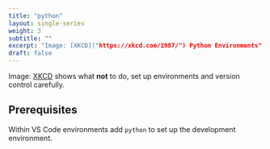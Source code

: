 ```yaml
---
title: "python"
layout: single-series
weight: 3
subtitle: ""
excerpt: "Image: [XKCD]("https://xkcd.com/1987/") Python Environments"
draft: false
---
```

Image: [XKCD]("https://xkcd.com/1987/") shows what **not** to do, set up environments and version control carefully.

## Prerequisites

Within VS Code environments add ```python``` to set up the development environment.

